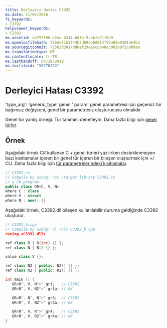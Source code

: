 ```yaml
---
title: Derleyici Hatası C3392
ms.date: 11/04/2016
f1_keywords:
- C3392
helpviewer_keywords:
- C3392
ms.assetid: e4757596-e2aa-4314-b01e-5c4bfd2110e9
ms.openlocfilehash: 72bdef1b3344b3d69ba0d014f92a85e9381de4b3
ms.sourcegitcommit: 72583d30170d6ef29ea5c6848dc00169f2c909aa
ms.translationtype: MT
ms.contentlocale: tr-TR
ms.lasthandoff: 04/18/2019
ms.locfileid: "59776723"
---
```

# <a name="compiler-error-c3392"></a>Derleyici Hatası C3392

'type_arg': 'generic_type' genel ' param' genel parametresi için geçersiz tür bağımsız değişkeni, genel bir parametresiz oluşturucusu olmalıdır

Genel tür yanlış örneği. Tür tanımını denetleyin. Daha fazla bilgi için [genel türler](../../extensions/generics-cpp-component-extensions.md).

## <a name="example"></a>Örnek

Aşağıdaki örnek C# kullanan C + genel türleri yazılırken desteklenmeyen bazı kısıtlamalar içeren bir genel tür içeren bir bileşen oluşturmak için +/ CLI. Daha fazla bilgi için [tür parametrelerindeki kısıtlamalar](/dotnet/csharp/programming-guide/generics/constraints-on-type-parameters).

```cs
// C3392.cs
// Compile by using: csc /target:library C3392.cs
// a C# program
public class GR<C, V, N>
where C : class
where V : struct
where N : new() {}
```

Aşağıdaki örnek, C3392.dll bileşen kullanılabilir duruma geldiğinde C3392 oluşturur.

```cpp
// C3392_b.cpp
// Compile by using: cl /clr C3392_b.cpp
#using <C3392.dll>

ref class R { R(int) {} };
ref class N { N() {} };

value class V {};

ref class N2 { public: N2() {} };
ref class R2 { public: R2() {} };

int main () {
   GR<R^, V, N^>^ gr1;   // C3392
   GR<R^, V, N2^>^ gr1a; // OK

   GR<R^, N^, N^>^ gr3;  // C3392
   GR<R^, V, N2^>^ gr3a; // OK

   GR<R^, V, R^>^ gr4;   // C3392
   GR<R^, V, R2^>^ gr4a; // OK
}
```